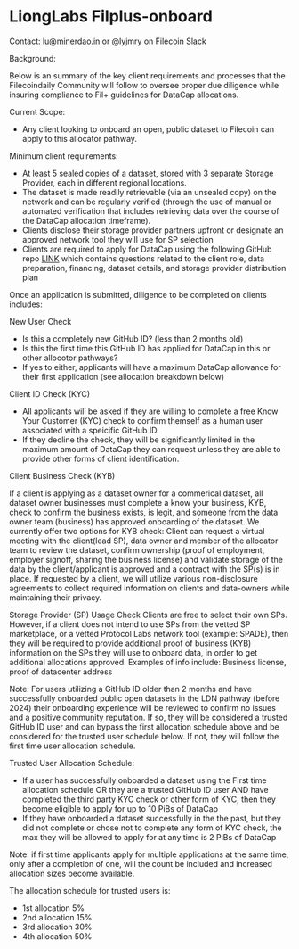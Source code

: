 # LiongLabs Filplus-onboard 

Contact: lu@minerdao.in or @lyjmry on Filecoin Slack

Background:

Below is an summary of the key client requirements and processes that the Filecoindaily Community will follow to oversee proper due diligence while insuring compliance to Fil+ guidelines for DataCap allocations.

Current Scope: 
- Any client looking to onboard an open, public dataset to Filecoin can apply to this allocator pathway. 

Minimum client requirements:
- At least 5 sealed copies of a dataset, stored with 3 separate Storage Provider, each in different regional locations.
- The dataset is made readily retrievable (via an unsealed copy) on the network and can be regularly verified (through the use of manual or automated verification that includes retrieving data over the course of the DataCap allocation timeframe).
- Clients disclose their storage provider partners upfront or designate an approved network tool they will use for SP selection
- Clients are required to apply for DataCap using the following GitHub repo [LINK](https://github.com/lyjmry/Open-Data-Pathway/issues/new/choose) which contains questions related to the client role, data preparation, financing, dataset details, and storage provider distribution plan

Once an application is submitted, diligence to be completed on clients includes:

New User Check
  - Is this a completely new GitHub ID? (less than 2 months old)
  - Is this the first time this GitHub ID has applied for DataCap in this or other allocotor pathways?
  - If yes to either, applicants will have a maximum DataCap allowance for their first application (see allocation breakdown below)

Client ID Check (KYC)
- All applicants will be asked if they are willing to complete a free Know Your Customer (KYC) check to confirm themself as a human user associated with a speicific GitHub ID.
- If they decline the check, they will be significantly limited in the maximum amount of DataCap they can request unless they are able to provide other forms of client identification.
  
Client Business Check (KYB)

If a client is applying as a dataset owner for a commerical dataset, all dataset owner businesses must complete a know your business, KYB, check to confirm the business exists, is legit, and someone from the data owner team (business) has approved onboarding of the dataset. We currently offer two options for KYB check:
Client can request a virtual meeting with the client(lead SP), data owner and member of the allocator team to review the dataset, confirm ownership (proof of employment, employer signoff, sharing the business license) and validate storage of the data by the client/applicant is approved and a contract with the SP(s) is in place. If requested by a client, we will utilize various non-disclosure agreements to collect required information on clients and data-owners while maintaining their privacy.

Storage Provider (SP) Usage Check
Clients are free to select their own SPs. However, if a client does not intend to use SPs from the vetted SP marketplace, or a vetted Protocol Labs network tool (example: SPADE), then they will be required to provide additional proof of business (KYB) information on the SPs they will use to onboard data, in order to get additional allocations approved. Examples of info include: Business license, proof of datacenter address

Note: For users utilizing a GitHub ID older than 2 months and have successfully onboarded public open datasets in the LDN pathway (before 2024)
their onboarding experience will be reviewed to confirm no issues and a positive community reputation. If so, they will be considered a trusted GitHub ID user and can bypass the first allocation schedule above and be considered for the trusted user schedule below.  If not, they will follow the first time user allocation schedule.

Trusted User Allocation Schedule:
- If a user has successfully onboarded a dataset using the First time allocation schedule OR they are a trusted GitHub ID user
AND have completed the third party KYC check or other form of KYC, then they become eligible to apply for up to 10 PiBs of DataCap
- If they have onboarded a dataset successfully in the the past, but they did not complete or chose not to complete any form of KYC check, the max they will be allowed to apply for at any time  is 2 PiBs of DataCap

Note: if first time applicants apply for multiple applications at the same time, only after a completion of one, will the count be included and increased allocation sizes become available.

The allocation schedule for trusted users is:                                     
- 1st allocation         5%
- 2nd allocation        15%
- 3rd allocation        30%
- 4th allocation        50%
